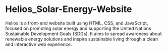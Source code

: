 # Helios_Solar-Energy-Website
Helios is a front-end website built using HTML, CSS, and JavaScript, focused on promoting solar energy and supporting the United Nations Sustainable Development Goals (SDGs). It aims to spread awareness about renewable energy solutions and inspire sustainable living through a clean and interactive web experience.
